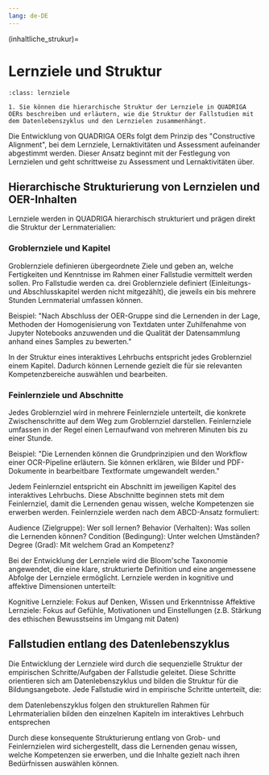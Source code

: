 ```yaml
---
lang: de-DE
---
```

(inhaltliche_strukur)=
# Lernziele und Struktur

```{admonition} Feinlernziel
:class: lernziele

1. Sie können die hierarchische Struktur der Lernziele in QUADRIGA OERs beschreiben und erläutern, wie die Struktur der Fallstudien mit dem Datenlebenszyklus und den Lernzielen zusammenhängt.

```

Die Entwicklung von QUADRIGA OERs folgt dem Prinzip des "Constructive Alignment", bei dem Lernziele, Lernaktivitäten und Assessment aufeinander abgestimmt werden. Dieser Ansatz beginnt mit der Festlegung von Lernzielen und geht schrittweise zu Assessment und Lernaktivitäten über.

## Hierarchische Strukturierung von Lernzielen und OER-Inhalten

Lernziele werden in QUADRIGA hierarchisch strukturiert und prägen direkt die Struktur der Lernmaterialien:

### Groblernziele und Kapitel
Groblernziele definieren übergeordnete Ziele und geben an, welche Fertigkeiten und Kenntnisse im Rahmen einer Fallstudie vermittelt werden sollen. Pro Fallstudie werden ca. drei Groblernziele definiert (Einleitungs- und Abschlusskapitel werden nicht mitgezählt), die jeweils ein bis mehrere Stunden Lernmaterial umfassen können.

Beispiel: "Nach Abschluss der OER-Gruppe sind die Lernenden in der Lage, Methoden der Homogenisierung von Textdaten unter Zuhilfenahme von Jupyter Notebooks anzuwenden und die Qualität der Datensammlung anhand eines Samples zu bewerten."

In der Struktur eines interaktives Lehrbuchs entspricht jedes Groblernziel einem Kapitel. Dadurch können Lernende gezielt die für sie relevanten Kompetenzbereiche auswählen und bearbeiten.

### Feinlernziele und Abschnitte
Jedes Groblernziel wird in mehrere Feinlernziele unterteilt, die konkrete Zwischenschritte auf dem Weg zum Groblernziel darstellen. Feinlernziele umfassen in der Regel einen Lernaufwand von mehreren Minuten bis zu einer Stunde.

Beispiel: "Die Lernenden können die Grundprinzipien und den Workflow einer OCR-Pipeline erläutern. Sie können erklären, wie Bilder und PDF-Dokumente in bearbeitbare Textformate umgewandelt werden."

Jedem Feinlernziel entspricht ein Abschnitt im jeweiligen Kapitel des interaktives Lehrbuchs. Diese Abschnitte beginnen stets mit dem Feinlernziel, damit die Lernenden genau wissen, welche Kompetenzen sie erwerben werden.
Feinlernziele werden nach dem ABCD-Ansatz formuliert:

Audience (Zielgruppe): Wer soll lernen?
Behavior (Verhalten): Was sollen die Lernenden können?
Condition (Bedingung): Unter welchen Umständen?
Degree (Grad): Mit welchem Grad an Kompetenz?

Bei der Entwicklung der Lernziele wird die Bloom'sche Taxonomie angewendet, die eine klare, strukturierte Definition und eine angemessene Abfolge der Lernziele ermöglicht. Lernziele werden in kognitive und affektive Dimensionen unterteilt:

Kognitive Lernziele: Fokus auf Denken, Wissen und Erkenntnisse
Affektive Lernziele: Fokus auf Gefühle, Motivationen und Einstellungen (z.B. Stärkung des ethischen Bewusstseins im Umgang mit Daten)

## Fallstudien entlang des Datenlebenszyklus

Die Entwicklung der Lernziele wird durch die sequenzielle Struktur der empirischen Schritte/Aufgaben der Fallstudie geleitet. Diese Schritte orientieren sich am Datenlebenszyklus und bilden die Struktur für die Bildungsangebote. Jede Fallstudie wird in empirische Schritte unterteilt, die:

dem Datenlebenszyklus folgen
den strukturellen Rahmen für Lehrmaterialien bilden
den einzelnen Kapiteln im interaktives Lehrbuch entsprechen

Durch diese konsequente Strukturierung entlang von Grob- und Feinlernzielen wird sichergestellt, dass die Lernenden genau wissen, welche Kompetenzen sie erwerben, und die Inhalte gezielt nach ihren Bedürfnissen auswählen können.
